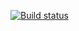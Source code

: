 [![Build status](https://ci.appveyor.com/api/projects/status/o89mp2e7rt5ols1c?svg=true)](https://ci.appveyor.com/project/annailinan/dzpostman-echo)
